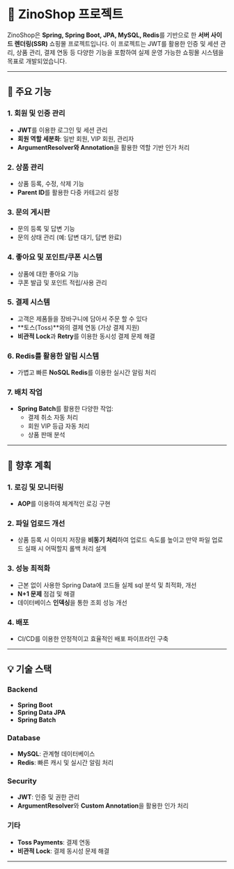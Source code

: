 # 🛒 ZinoShop 프로젝트

ZinoShop은 **Spring, Spring Boot, JPA, MySQL, Redis**를 기반으로 한 **서버 사이드 렌더링(SSR)** 쇼핑몰 프로젝트입니다. 이 프로젝트는 JWT를 활용한 인증 및 세션 관리, 상품 관리, 결제 연동 등 다양한 기능을 포함하여 실제 운영 가능한 쇼핑몰 시스템을 목표로 개발되었습니다.

---

## 📌 주요 기능

### 1. 회원 및 인증 관리

- **JWT**를 이용한 로그인 및 세션 관리
- **회원 역할 세분화**: 일반 회원, VIP 회원, 관리자
- **ArgumentResolver와 Annotation**을 활용한 역할 기반 인가 처리

### 2. 상품 관리

- 상품 등록, 수정, 삭제 기능
- **Parent ID**를 활용한 다중 카테고리 설정

### 3. 문의 게시판

- 문의 등록 및 답변 기능
- 문의 상태 관리 (예: 답변 대기, 답변 완료)

### 4. 좋아요 및 포인트/쿠폰 시스템

- 상품에 대한 좋아요 기능
- 쿠폰 발급 및 포인트 적립/사용 관리

### 5. 결제 시스템

- 고객은 제품들을 장바구니에 담아서 주문 할 수 있다
- \*\*토스(Toss)\*\*와의 결제 연동 (가상 결제 지원)
- **비관적 Lock**과 **Retry**를 이용한 동시성 결제 문제 해결

### 6. Redis를 활용한 알림 시스템

- 가볍고 빠른 **NoSQL Redis**를 이용한 실시간 알림 처리

### 7. 배치 작업

- **Spring Batch**를 활용한 다양한 작업:
  - 결제 취소 자동 처리
  - 회원 VIP 등급 자동 처리
  - 상품 판매 분석

---

## 🚀 향후 계획

### 1. 로깅 및 모니터링

- **AOP**를 이용하여 체계적인 로깅 구현

### 2. 파일 업로드 개선

- 상품 등록 시 이미지 저장을 **비동기 처리**하여 업로드 속도를 높이고 만약 파일 업로드 실패 시 어떡할지 롤백 처리 설계

### 3. 성능 최적화

- 근본 없이 사용한 Spring Data에 코드들 실제 sql 분석 및 최적화, 개선
- **N+1 문제** 점검 및 해결
- 데이터베이스 **인덱싱**을 통한 조회 성능 개선

### 4. 배포

- CI/CD를 이용한 안정적이고 효율적인 배포 파이프라인 구축

---

## 💡 기술 스택

### Backend

- **Spring Boot**
- **Spring Data JPA**
- **Spring Batch**

### Database

- **MySQL**: 관계형 데이터베이스
- **Redis**: 빠른 캐시 및 실시간 알림 처리

### Security

- **JWT**: 인증 및 권한 관리
- **ArgumentResolver**와 **Custom Annotation**을 활용한 인가 처리

### 기타

- **Toss Payments**: 결제 연동
- **비관적 Lock**: 결제 동시성 문제 해결

---
